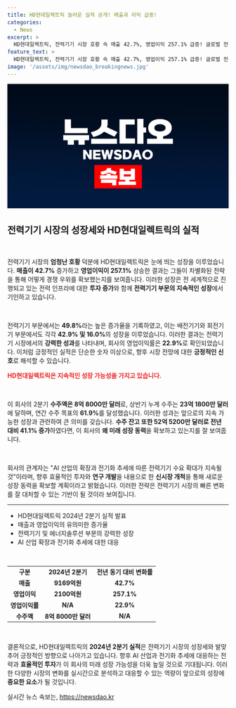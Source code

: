 ```yaml
---
title: HD현대일렉트릭 놀라운 실적 공개! 매출과 이익 급증!
categories:
  - News
excerpt: >
  HD현대일렉트릭, 전력기기 시장 호황 속 매출 42.7%, 영업이익 257.1% 급증! 글로벌 전력 인프라 확대와 AI 산업 성장으로 상승세 이어가며, 2분기 수주액도 8억 8000만 달러 달성. 성장 동력 확보를 위한 전략은? 클릭해서 확인하세요!
feature_text: >
  HD현대일렉트릭, 전력기기 시장 호황 속 매출 42.7%, 영업이익 257.1% 급증! 글로벌 전력 인프라 확대와 AI 산업 성장으로 상승세 이어가며, 2분기 수주액도 8억 8000만 달러 달성. 성장 동력 확보를 위한 전략은? 클릭해서 확인하세요!
image: '/assets/img/newsdao_breakingnews.jpg'
---
```


<p><img src="/assets/img/newsdao_breakingnews.jpg" alt="ontimetimes 속보" /></p>

<h2 data-ke-size="size26">전력기기 시장의 성장세와 HD현대일렉트릭의 실적</h2>

<p data-ke-size="size16">&nbsp;</p>

<p>전력기기 시장의 <strong>엄청난 호황</strong> 덕분에 HD현대일렉트릭은 눈에 띄는 성장을 이루었습니다. <strong>매출이 42.7%</strong> 증가하고 <strong>영업이익이 257.1%</strong> 상승한 결과는 그들이 차별화된 전략을 통해 어떻게 경쟁 우위를 확보했는지를 보여줍니다. 이러한 성장은 전 세계적으로 진행되고 있는 전력 인프라에 대한 <strong>투자 증가</strong>와 함께 <strong>전력기기 부문의 지속적인 성장</strong>에서 기인하고 있습니다. </p>

<p data-ke-size="size16">&nbsp;</p>

<p>전력기기 부문에서는 <strong>49.8%</strong>라는 높은 증가율을 기록하였고, 이는 배전기기와 회전기기 부문에서도 각각 <strong>42.9% 및 16.0%</strong>의 성장을 이루었습니다. 이러한 결과는 전력기기 시장에서의 <strong>강력한 성과</strong>를 나타내며, 회사의 영업이익률은 <strong>22.9%</strong>로 확인되었습니다. 이처럼 긍정적인 실적은 단순한 숫자 이상으로, 향후 시장 전망에 대한 <strong>긍정적인 신호</strong>로 해석할 수 있습니다. </p>

<p><b><span style="color: #ee2323;">HD현대일렉트릭은 지속적인 성장 가능성을 가지고 있습니다.</span></b></p>

<p data-ke-size="size16">&nbsp;</p>

<p>이 회사의 2분기 <strong>수주액은 8억 8000만 달러</strong>로, 상반기 누계 수주는 <strong>23억 1800만 달러</strong>에 달하며, 연간 수주 목표의 <strong>61.9%</strong>를 달성했습니다. 이러한 성과는 앞으로의 지속 가능한 성장과 관련하여 큰 의미를 갖습니다. <strong>수주 잔고 또한 52억 5200만 달러로 전년 대비 41.1% 증가</strong>하였다면, 이 회사의 <strong>왜 미래 성장 동력</strong>을 확보하고 있는지를 잘 보여줍니다.</p>

<p data-ke-size="size16">&nbsp;</p>

<p>회사의 관계자는 "AI 산업의 확장과 전기화 추세에 따른 전력기기 수요 확대가 지속될 것"이라며, 향후 효율적인 투자와 <strong>연구 개발</strong>을 내용으로 한 <strong>신시장 개척</strong>을 통해 새로운 성장 동력을 확보할 계획이라고 밝혔습니다. 이러한 전략은 전력기기 시장의 빠른 변화를 잘 대처할 수 있는 기반이 될 것이라 보여집니다.</p>

<hr>

<ul>
  <li>HD현대일렉트릭 2024년 2분기 실적 발표</li>
  <li>매출과 영업이익의 유의미한 증가율</li>
  <li>전력기기 및 에너지솔루션 부문의 강력한 성장</li>
  <li>AI 산업 확장과 전기화 추세에 대한 대응</li>
</ul>

<p data-ke-size="size16">&nbsp;</p>

<table style="width: 100%;">
  <tr>
    <td style="text-align: center; height: 17px;"><b>구분</b></td>
    <td style="text-align: center; height: 17px;"><b>2024년 2분기</b></td>
    <td style="text-align: center; height: 17px;"><b>전년 동기 대비 변화률</b></td>
  </tr>
  <tr>
    <td style="text-align: center; height: 17px;"><b>매출</b></td>
    <td style="text-align: center; height: 17px;"><b>9169억원</b></td>
    <td style="text-align: center; height: 17px;"><b>42.7%</b></td>
  </tr>
  <tr>
    <td style="text-align: center; height: 17px;"><b>영업이익</b></td>
    <td style="text-align: center; height: 17px;"><b>2100억원</b></td>
    <td style="text-align: center; height: 17px;"><b>257.1%</b></td>
  </tr>
  <tr>
    <td style="text-align: center; height: 17px;"><b>영업이익률</b></td>
    <td style="text-align: center; height: 17px;"><b>N/A</b></td>
    <td style="text-align: center; height: 17px;"><b>22.9%</b></td>
  </tr>
  <tr>
    <td style="text-align: center; height: 17px;"><b>수주액</b></td>
    <td style="text-align: center; height: 17px;"><b>8억 8000만 달러</b></td>
    <td style="text-align: center; height: 17px;"><b>N/A</b></td>
  </tr>
</table>

<p data-ke-size="size16">&nbsp;</p>

<p>결론적으로, HD현대일렉트릭의 <strong>2024년 2분기 실적</strong>은 전력기기 시장의 성장세와 발맞추어 긍정적인 방향으로 나아가고 있습니다. 향후 AI 산업과 전기화 추세에 대응하는 전략과 <strong>효율적인 투자</strong>가 이 회사의 미래 성장 가능성을 더욱 높일 것으로 기대됩니다. 이러한 다양한 시장의 변화를 실시간으로 분석하고 대응할 수 있는 역량이 앞으로의 성장에 <strong>중요한 요소</strong>가 될 것입니다.</p>
실시간 뉴스 속보는, <a href="https://newsdao.kr" rel="dofollow">https://newsdao.kr</a>


